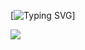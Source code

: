   [![Typing SVG](https://readme-typing-svg.herokuapp.com?color=%2336BCF7&center=true&multiline=true&width=600&height=60&lines=Welcome+to+My+Github+Profile;You+can+check+out+the+simple+projects+I've+done+here.)]

<div>
<img src="https://github-readme-stats.vercel.app/api/top-langs/?username=bestinspire&layout=compact)](https://github.com/bestinspire/github-readme-stats">
</div>
